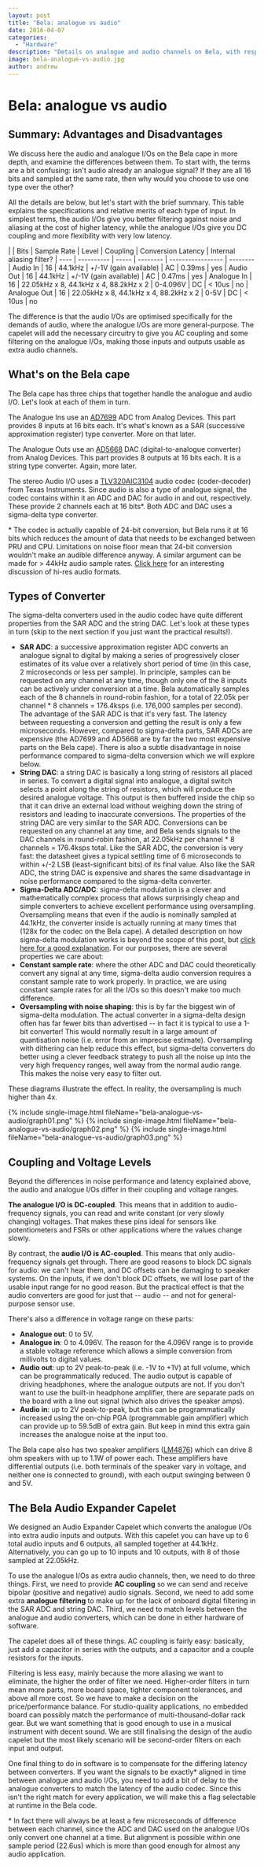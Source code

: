 ```yaml
---
layout: post
title: "Bela: analogue vs audio"
date: 2016-04-07
categories:
  - "Hardware"
description: "Details on analogue and audio channels on Bela, with respect to timing, noise and aliasing performance"
image: bela-analogue-vs-audio.jpg
author: andrew
---
```

# Bela: analogue vs audio

## Summary: Advantages and Disadvantages

We discuss here the audio and analogue I/Os on the Bela cape in more depth, and examine the differences between them. To start with, the terms are a bit confusing: isn't audio already an analogue signal? If they are all 16 bits and sampled at the same rate, then why would you choose to use one type over the other?

All the details are below, but let's start with the brief summary. This table explains the specifications and relative merits of each type of input. In simplest terms, the audio I/Os give you better filtering against noise and aliasing at the cost of higher latency, while the analogue I/Os give you DC coupling and more flexibility with very low latency.


| | Bits | Sample Rate | Level | Coupling | Conversion Latency | Internal aliasing filter?
| ---- | ---------- | ----- | -------- | ----------------- | --------
| Audio In | 16 | 44.1kHz | +/-1V (gain available) | AC | 0.39ms | yes
| Audio Out | 16 | 44.1kHz | +/-1V (gain available) | AC | 0.47ms | yes
| Analogue In | 16 | 22.05kHz x 8, 44.1kHz x 4, 88.2kHz x 2 | 0-4.096V | DC | < 10us | no
| Analogue Out | 16 | 22.05kHz x 8, 44.1kHz x 4, 88.2kHz x 2 | 0-5V | DC | < 10us | no

The difference is that the audio I/Os are optimised specifically for the demands of audio, where the analogue I/Os are more general-purpose. The capelet will add the necessary circuitry to give you AC coupling and some filtering on the analogue I/Os, making those inputs and outputs usable as extra audio channels.

## What's on the Bela cape

The Bela cape has three chips that together handle the analogue and audio I/O. Let's look at each of them in turn.

The Analogue Ins use an [AD7699](http://www.analog.com/media/en/technical-documentation/data-sheets/AD7699.pdf) ADC from Analog Devices. This part provides 8 inputs at 16 bits each. It's what's known as a SAR (successive approximation register) type converter. More on that later.

The Analogue Outs use an [AD5668](http://www.analog.com/en/products/digital-to-analog-converters/da-converters/ad5668.html) DAC (digital-to-analogue converter) from Analog Devices. This part provides 8 outputs at 16 bits each. It is a string type converter. Again, more later.

The stereo Audio I/O uses a [TLV320AIC3104](http://www.ti.com/general/docs/lit/getliterature.tsp?genericPartNumber=tlv320aic3104&fileType=pdf) audio codec (coder-decoder) from Texas Instruments. Since audio is also a type of analogue signal, the codec contains within it an ADC and DAC for audio in and out, respectively. These provide 2 channels each at 16 bits*. Both ADC and DAC uses a sigma-delta type converter.

\* The codec is actually capable of 24-bit conversion, but Bela runs it at 16 bits which reduces the amount of data that needs to be exchanged between PRU and CPU. Limitations on noise floor mean that 24-bit conversion wouldn't make an audible difference anyway. A similar argument can be made for > 44kHz audio sample rates. [Click here](https://xiph.org/~xiphmont/demo/neil-young.html) for an interesting discussion of hi-res audio formats.

## Types of Converter

The sigma-delta converters used in the audio codec have quite different properties from the SAR ADC and the string DAC. Let's look at these types in turn (skip to the next section if you just want the practical results!).

* **SAR ADC**: a successive approximation register ADC converts an analogue signal to digital by making a series of progressively closer estimates of its value over a relatively short period of time (in this case, 2 microseconds or less per sample). In principle, samples can be requested on any channel at any time, though only one of the 8 inputs can be actively under conversion at a time. Bela automatically samples each of the 8 channels in round-robin fashion, for a total of 22.05k per channel * 8 channels = 176.4ksps (i.e. 176,000 samples per second). 
The advantage of the SAR ADC is that it's very fast. The latency between requesting a conversion and getting the result is only a few microseconds. However, compared to sigma-delta parts, SAR ADCs are expensive (the AD7699 and AD5668 are by far the two most expensive parts on the Bela cape). There is also a subtle disadvantage in noise performance compared to sigma-delta conversion which we will explore below.
* **String DAC**: a string DAC is basically a long string of resistors all placed in series. To convert a digital signal into analogue, a digital switch selects a point along the string of resistors, which will produce the desired analogue voltage. This output is then buffered inside the chip so that it can drive an external load without weighing down the string of resistors and leading to inaccurate conversions. 
The properties of the string DAC are very similar to the SAR ADC. Conversions can be requested on any channel at any time, and Bela sends signals to the DAC channels in round-robin fashion, at 22.05kHz per channel * 8 channels = 176.4ksps total. Like the SAR ADC, the conversion is very fast: the datasheet gives a typical settling time of 6 microseconds to within +/-2 LSB (least-significant bits) of its final value. Also like the SAR ADC, the string DAC is expensive and shares the same disadvantage in noise performance compared to the sigma-delta converter.
* **Sigma-Delta ADC/ADC**: sigma-delta modulation is a clever and mathematically complex process that allows surprisingly cheap and simple converters to achieve excellent performance using oversampling. Oversampling means that even if the audio is nominally sampled at 44.1kHz, the converter inside is actually running at many times that (128x for the codec on the Bela cape). 
A detailed description on how sigma-delta modulation works is beyond the scope of this post, but [click here for a good explanation](https://www.maximintegrated.com/en/app-notes/index.mvp/id/1870). For our purposes, there are several properties we care about:
* **Constant sample rate**: where the other ADC and DAC could theoretically convert any signal at any time, sigma-delta audio conversion requires a constant sample rate to work properly. In practice, we are using constant sample rates for all the I/Os so this doesn't make too much difference.
* **Oversampling with noise shaping**: this is by far the biggest win of sigma-delta modulation. The actual converter in a sigma-delta design often has far fewer bits than advertised -- in fact it is typical to use a 1-bit converter! This would normally result in a large amount of quantisation noise (i.e. error from an imprecise estimate). 
Oversampling with dithering can help reduce this effect, but sigma-delta converters do better using a clever feedback strategy to push all the noise up into the very high frequency ranges, well away from the normal audio range. This makes the noise very easy to filter out.

These diagrams illustrate the effect. In reality, the oversampling is much higher than 4x.

{% include single-image.html fileName="bela-analogue-vs-audio/graph01.png" %}
{% include single-image.html fileName="bela-analogue-vs-audio/graph02.png" %}
{% include single-image.html fileName="bela-analogue-vs-audio/graph03.png" %}

## Coupling and Voltage Levels

Beyond the differences in noise performance and latency explained above, the audio and analogue I/Os differ in their coupling and voltage ranges.

**The analogue I/O is DC-coupled**. This means that in addition to audio-frequency signals, you can read and write constant (or very slowly changing) voltages. That makes these pins ideal for sensors like potentiometers and FSRs or other applications where the values change slowly.

By contrast, the **audio I/O is AC-coupled**. This means that only audio-frequency signals get through. There are good reasons to block DC signals for audio: we can't hear them, and DC offsets can be damaging to speaker systems. On the inputs, if we don't block DC offsets, we will lose part of the usable input range for no good reason. But the practical effect is that the audio converters are good for just that -- audio -- and not for general-purpose sensor use.

There's also a difference in voltage range on these parts:

* **Analogue out**: 0 to 5V.
* **Analogue in**: 0 to 4.096V. The reason for the 4.096V range is to provide a stable voltage reference which allows a simple conversion from millivolts to digital values.
* **Audio out**: up to 2V peak-to-peak (i.e. -1V to +1V) at full volume, which can be programmatically reduced. The audio output is capable of driving headphones, where the analogue outputs are not. If you don't want to use the built-in headphone amplifier, there are separate pads on the board with a line out signal (which also drives the speaker amps).
* **Audio in**: up to 2V peak-to-peak, but this can be programmatically increased using the on-chip PGA (programmable gain amplifier) which can provide up to 59.5dB of extra gain. But keep in mind this extra gain increases the analogue noise at the input too.

The Bela cape also has two speaker amplifiers ([LM4876](http://www.ti.com/lit/ds/symlink/lm4876.pdf)) which can drive 8 ohm speakers with up to 1.1W of power each. These amplifiers have differential outputs (i.e. both terminals of the speaker vary in voltage, and neither one is connected to ground), with each output swinging between 0 and 5V.

## The Bela Audio Expander Capelet

We designed an Audio Expander Capelet which converts the analogue I/Os into extra audio inputs and outputs. With this capelet you can have up to 6 total audio inputs and 6 outputs, all sampled together at 44.1kHz. Alternatively, you can go up to 10 inputs and 10 outputs, with 8 of those sampled at 22.05kHz.

To use the analogue I/Os as extra audio channels, then, we need to do three things. First, we need to provide **AC coupling** so we can send and receive bipolar (positive and negative) audio signals. Second, we need to add some extra **analogue filtering** to make up for the lack of onboard digital filtering in the SAR ADC and string DAC. Third, we need to match levels between the analogue and audio converters, which can be done in either hardware of software.

The capelet does all of these things. AC coupling is fairly easy: basically, just add a capacitor in series with the outputs, and a capacitor and a couple resistors for the inputs.

Filtering is less easy, mainly because the more aliasing we want to eliminate, the higher the order of filter we need. Higher-order filters in turn mean more parts, more board space, tighter component tolerances, and above all more cost. So we have to make a decision on the price/performance balance. For studio-quality applications, no embedded board can possibly match the performance of multi-thousand-dollar rack gear. But we want something that is good enough to use in a musical instrument with decent sound. We are still finalising the design of the audio capelet but the most likely scenario will be second-order filters on each input and output.

One final thing to do in software is to compensate for the differing latency between converters. If you want the signals to be exactly\* aligned in time between analogue and audio I/Os, you need to add a bit of delay to the analogue converters to match the latency of the audio codec. Since this isn't the right match for every application, we will make this a flag selectable at runtime in the Bela code.

\* In fact there will always be at least a few microseconds of difference between each channel, since the ADC and DAC used on the analogue I/Os only convert one channel at a time. But alignment is possible within one sample period (22.6us) which is more than good enough for almost any audio application.

